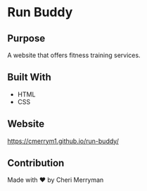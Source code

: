 # Run Buddy

## Purpose
A website that offers fitness training services.

## Built With
* HTML
* CSS

## Website
https://cmerrym1.github.io/run-buddy/

## Contribution
Made with ❤️ by Cheri Merryman
